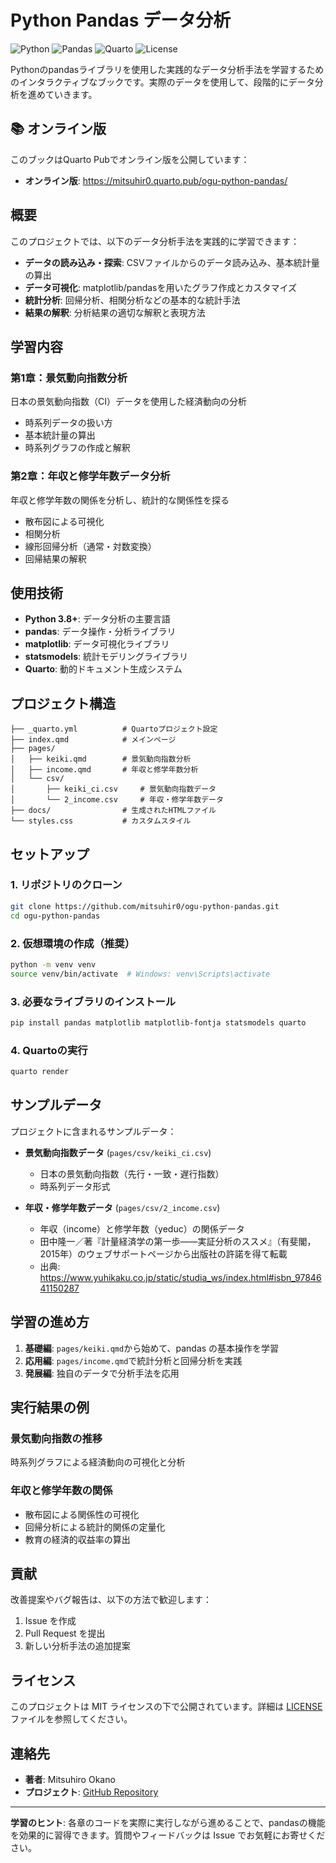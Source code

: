 # Python Pandas データ分析

![Python](https://img.shields.io/badge/python-3.8+-blue.svg)
![Pandas](https://img.shields.io/badge/pandas-latest-green.svg)
![Quarto](https://img.shields.io/badge/quarto-1.4+-orange.svg)
![License](https://img.shields.io/badge/license-MIT-blue.svg)

Pythonのpandasライブラリを使用した実践的なデータ分析手法を学習するためのインタラクティブなブックです。実際のデータを使用して、段階的にデータ分析を進めていきます。

## 📚 オンライン版

このブックはQuarto Pubでオンライン版を公開しています：
- **オンライン版**: https://mitsuhir0.quarto.pub/ogu-python-pandas/


## 概要

このプロジェクトでは、以下のデータ分析手法を実践的に学習できます：

- **データの読み込み・探索**: CSVファイルからのデータ読み込み、基本統計量の算出
- **データ可視化**: matplotlib/pandasを用いたグラフ作成とカスタマイズ
- **統計分析**: 回帰分析、相関分析などの基本的な統計手法
- **結果の解釈**: 分析結果の適切な解釈と表現方法

## 学習内容

### 第1章：景気動向指数分析
日本の景気動向指数（CI）データを使用した経済動向の分析
- 時系列データの扱い方
- 基本統計量の算出
- 時系列グラフの作成と解釈

### 第2章：年収と修学年数データ分析
年収と修学年数の関係を分析し、統計的な関係性を探る
- 散布図による可視化
- 相関分析
- 線形回帰分析（通常・対数変換）
- 回帰結果の解釈

## 使用技術

- **Python 3.8+**: データ分析の主要言語
- **pandas**: データ操作・分析ライブラリ
- **matplotlib**: データ可視化ライブラリ
- **statsmodels**: 統計モデリングライブラリ
- **Quarto**: 動的ドキュメント生成システム

## プロジェクト構造

```
├── _quarto.yml          # Quartoプロジェクト設定
├── index.qmd            # メインページ
├── pages/
│   ├── keiki.qmd        # 景気動向指数分析
│   ├── income.qmd       # 年収と修学年数分析
│   └── csv/
│       ├── keiki_ci.csv     # 景気動向指数データ
│       └── 2_income.csv     # 年収・修学年数データ
├── docs/                # 生成されたHTMLファイル
└── styles.css           # カスタムスタイル
```

## セットアップ

### 1. リポジトリのクローン
```bash
git clone https://github.com/mitsuhir0/ogu-python-pandas.git
cd ogu-python-pandas
```

### 2. 仮想環境の作成（推奨）
```bash
python -m venv venv
source venv/bin/activate  # Windows: venv\Scripts\activate
```

### 3. 必要なライブラリのインストール
```bash
pip install pandas matplotlib matplotlib-fontja statsmodels quarto
```

### 4. Quartoの実行
```bash
quarto render
```

## サンプルデータ

プロジェクトに含まれるサンプルデータ：

- **景気動向指数データ** (`pages/csv/keiki_ci.csv`)
  - 日本の景気動向指数（先行・一致・遅行指数）
  - 時系列データ形式

- **年収・修学年数データ** (`pages/csv/2_income.csv`)
  - 年収（income）と修学年数（yeduc）の関係データ
  - 田中隆一／著『計量経済学の第一歩――実証分析のススメ』（有斐閣，2015年）のウェブサポートページから出版社の許諾を得て転載
  - 出典: https://www.yuhikaku.co.jp/static/studia_ws/index.html#isbn_9784641150287

## 学習の進め方

1. **基礎編**: `pages/keiki.qmd`から始めて、pandas の基本操作を学習
2. **応用編**: `pages/income.qmd`で統計分析と回帰分析を実践
3. **発展編**: 独自のデータで分析手法を応用

## 実行結果の例

### 景気動向指数の推移
時系列グラフによる経済動向の可視化と分析

### 年収と修学年数の関係
- 散布図による関係性の可視化
- 回帰分析による統計的関係の定量化
- 教育の経済的収益率の算出

## 貢献

改善提案やバグ報告は、以下の方法で歓迎します：

1. Issue を作成
2. Pull Request を提出
3. 新しい分析手法の追加提案

## ライセンス

このプロジェクトは MIT ライセンスの下で公開されています。詳細は [LICENSE](LICENSE) ファイルを参照してください。

## 連絡先

- **著者**: Mitsuhiro Okano
- **プロジェクト**: [GitHub Repository](https://github.com/your-username/ogu-python-pandas)

---

**学習のヒント**: 各章のコードを実際に実行しながら進めることで、pandasの機能を効果的に習得できます。質問やフィードバックは Issue でお気軽にお寄せください。